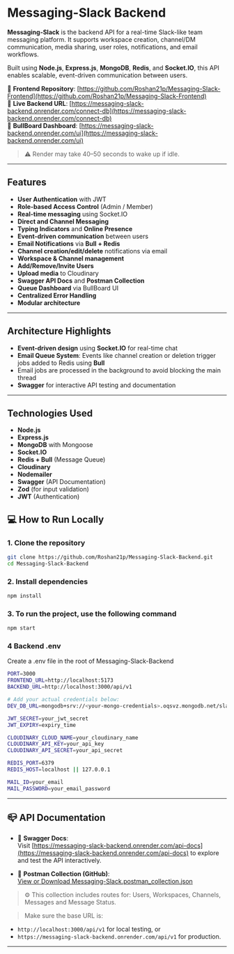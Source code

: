 # Messaging-Slack Backend

**Messaging-Slack** is the backend API for a real-time Slack-like team messaging platform. It supports workspace creation, channel/DM communication, media sharing, user roles, notifications, and email workflows.

Built using **Node.js**, **Express.js**, **MongoDB**, **Redis**, and **Socket.IO**, this API enables scalable, event-driven communication between users.

🔗 **Frontend Repository**: [https://github.com/Roshan21p/Messaging-Slack-Frontend](https://github.com/Roshan21p/Messaging-Slack-Frontend)  
🔗 **Live Backend URL**: [https://messaging-slack-backend.onrender.com/connect-db](https://messaging-slack-backend.onrender.com/connect-db) <br/>
🔗 **BullBoard Dashboard**: [https://messaging-slack-backend.onrender.com/ui](https://messaging-slack-backend.onrender.com/ui)

> ⚠️ Render may take 40–50 seconds to wake up if idle.

---

##  Features

- **User Authentication** with JWT
- **Role-based Access Control** (Admin / Member)
- **Real-time messaging** using Socket.IO
- **Direct and Channel Messaging**
- **Typing Indicators** and **Online Presence**
- **Event-driven communication** between users
- **Email Notifications** via **Bull + Redis**
- **Channel creation/edit/delete** notifications via email
- **Workspace & Channel management**
- **Add/Remove/Invite Users**
- **Upload media** to Cloudinary
- **Swagger API Docs** and **Postman Collection**
- **Queue Dashboard** via BullBoard UI
- **Centralized Error Handling**
- **Modular architecture**
---

## Architecture Highlights

- **Event-driven design** using **Socket.IO** for real-time chat
- **Email Queue System**: Events like channel creation or deletion trigger jobs added to Redis using **Bull**
- Email jobs are processed in the background to avoid blocking the main thread
- **Swagger** for interactive API testing and documentation

---
## Technologies Used
- **Node.js**
- **Express.js**
- **MongoDB** with Mongoose
- **Socket.IO**
- **Redis + Bull** (Message Queue)
- **Cloudinary**
- **Nodemailer**
- **Swagger** (API Documentation)
- **Zod** (for input validation)
- **JWT** (Authentication)

## 💻 How to Run Locally
### 1. Clone the repository

```bash
git clone https://github.com/Roshan21p/Messaging-Slack-Backend.git
cd Messaging-Slack-Backend
```
### 2. Install dependencies
```bash
npm install
```
### 3. To run the project, use the following command
```bash
npm start
```
### 4 Backend .env
Create a .env file in the root of Messaging-Slack-Backend
```bash
PORT=3000
FRONTEND_URL=http://localhost:5173
BACKEND_URL=http://localhost:3000/api/v1

# Add your actual credentials below:
DEV_DB_URL=mongodb+srv://<your-mongo-credentials>.oqsvz.mongodb.net/slack?retryWrites=true&w=majority&appName=Cluster0

JWT_SECRET=your_jwt_secret
JWT_EXPIRY=expiry_time

CLOUDINARY_CLOUD_NAME=your_cloudinary_name
CLOUDINARY_API_KEY=your_api_key
CLOUDINARY_API_SECRET=your_api_secret

REDIS_PORT=6379
REDIS_HOST=localhost || 127.0.0.1

MAIL_ID=your_email
MAIL_PASSWORD=your_email_password
```
---

## 📪 API Documentation

- 📘 **Swagger Docs**:  
  Visit [https://messaging-slack-backend.onrender.com/api-docs](https://messaging-slack-backend.onrender.com/api-docs) to explore and test the API interactively.

- 📁 **Postman Collection (GitHub)**:  
  [View or Download Messaging-Slack.postman_collection.json](https://github.com/Roshan21p/Messaging-Slack-Backend/blob/main/Message%20Slack%20APIs.postman_collection.json)

> ⚙️ This collection includes routes for:
> Users, Workspaces, Channels, Messages and Message Status.

> Make sure the base URL is:
   - `http://localhost:3000/api/v1` for local testing, or  
   - `https://messaging-slack-backend.onrender.com/api/v1` for production.

---
